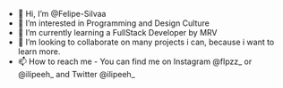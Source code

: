 - 👋 Hi, I’m @Felipe-Silvaa
- 👀 I’m interested in Programming and Design Culture
- 🌱 I’m currently learning a FullStack Developer by MRV
- 💞️ I’m looking to collaborate on many projects i can, because i want to learn more.
- 📫 How to reach me - You can find me on Instagram @flpzz_ or @ilipeeh_ and Twitter @ilipeeh_

<!---
Felipe-Silvaa/Felipe-Silvaa is a ✨ special ✨ repository because its `README.md` (this file) appears on your GitHub profile.
You can click the Preview link to take a look at your changes.
--->
